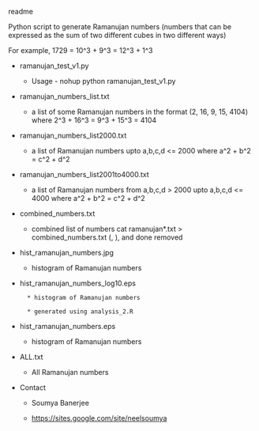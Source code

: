 readme

Python script to generate Ramanujan numbers (numbers that can be expressed as the sum 
of two different cubes in two different ways)

For example, 1729 = 10^3 + 9^3 = 12^3 + 1^3


*  ramanujan_test_v1.py

	* Usage - nohup python ramanujan_test_v1.py

* ramanujan_numbers_list.txt

	* a list of some Ramanujan numbers in the format (2, 16, 9, 15, 4104)
	where 2^3 + 16^3 = 9^3 + 15^3 = 4104

* ramanujan_numbers_list2000.txt

	* a list of Ramanujan numbers upto a,b,c,d <= 2000
	where a^2 + b^2 = c^2 + d^2

* ramanujan_numbers_list2001to4000.txt
	* a list of Ramanujan numbers from a,b,c,d > 2000 upto a,b,c,d <= 4000
	where a^2 + b^2 = c^2 + d^2

* combined_numbers.txt
	* combined list of numbers
	cat ramanujan*.txt > combined_numbers.txt
	(, ), and done removed

* hist_ramanujan_numbers.jpg

	* histogram of Ramanujan numbers

* hist_ramanujan_numbers_log10.eps

        * histogram of Ramanujan numbers
        
        * generated using analysis_2.R

* hist_ramanujan_numbers.eps

	* histogram of Ramanujan numbers

* ALL.txt

	* All Ramanujan numbers



* Contact

	* Soumya Banerjee

	* https://sites.google.com/site/neelsoumya


